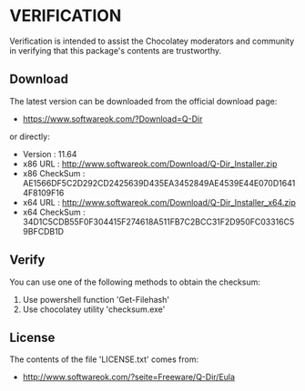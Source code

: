 # VERIFICATION
Verification is intended to assist the Chocolatey moderators and community in verifying that this package's contents are trustworthy.

## Download
The latest version can be downloaded from the official download page:
- https://www.softwareok.com/?Download=Q-Dir

or directly:
- Version      : 11.64
- x86 URL      : http://www.softwareok.com/Download/Q-Dir_Installer.zip
- x86 CheckSum : AE1566DF5C2D292CD2425639D435EA3452849AE4539E44E070D16414F8109F16
- x64 URL      : http://www.softwareok.com/Download/Q-Dir_Installer_x64.zip
- x64 CheckSum : 34D1C5CDB55F0F304415F274618A511FB7C2BCC31F2D950FC03316C59BFCDB1D

## Verify
You can use one of the following methods to obtain the checksum:
1. Use powershell function 'Get-Filehash'
2. Use chocolatey utility 'checksum.exe'


## License
The contents of the file 'LICENSE.txt' comes from:
- http://www.softwareok.com/?seite=Freeware/Q-Dir/Eula

